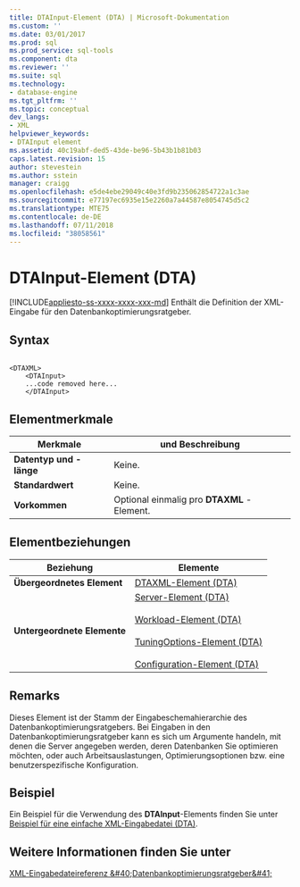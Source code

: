 ```yaml
---
title: DTAInput-Element (DTA) | Microsoft-Dokumentation
ms.custom: ''
ms.date: 03/01/2017
ms.prod: sql
ms.prod_service: sql-tools
ms.component: dta
ms.reviewer: ''
ms.suite: sql
ms.technology:
- database-engine
ms.tgt_pltfrm: ''
ms.topic: conceptual
dev_langs:
- XML
helpviewer_keywords:
- DTAInput element
ms.assetid: 40c19abf-ded5-43de-be96-5b43b1b81b03
caps.latest.revision: 15
author: stevestein
ms.author: sstein
manager: craigg
ms.openlocfilehash: e5de4ebe29049c40e3fd9b235062854722a1c3ae
ms.sourcegitcommit: e77197ec6935e15e2260a7a44587e8054745d5c2
ms.translationtype: MTE75
ms.contentlocale: de-DE
ms.lasthandoff: 07/11/2018
ms.locfileid: "38058561"
---
```

# <a name="dtainput-element-dta"></a>DTAInput-Element (DTA)
[!INCLUDE[appliesto-ss-xxxx-xxxx-xxx-md](../../includes/appliesto-ss-xxxx-xxxx-xxx-md.md)]
  Enthält die Definition der XML-Eingabe für den Datenbankoptimierungsratgeber.  
  
## <a name="syntax"></a>Syntax  
  
```  
  
<DTAXML>  
    <DTAInput>  
    ...code removed here...  
    </DTAInput>  
```  
  
## <a name="element-characteristics"></a>Elementmerkmale  
  
|Merkmale|und Beschreibung|  
|---------------------|-----------------|  
|**Datentyp und -länge**|Keine.|  
|**Standardwert**|Keine.|  
|**Vorkommen**|Optional einmalig pro **DTAXML** -Element.|  
  
## <a name="element-relationships"></a>Elementbeziehungen  
  
|Beziehung|Elemente|  
|------------------|--------------|  
|**Übergeordnetes Element**|[DTAXML-Element &#40;DTA&#41;](../../tools/dta/dtaxml-element-dta.md)|  
|**Untergeordnete Elemente**|[Server-Element &#40;DTA&#41;](../../tools/dta/server-element-dta.md)<br /><br /> [Workload-Element &#40;DTA&#41;](../../tools/dta/workload-element-dta.md)<br /><br /> [TuningOptions-Element &#40;DTA&#41;](../../tools/dta/tuningoptions-element-dta.md)<br /><br /> [Configuration-Element &#40;DTA&#41;](../../tools/dta/configuration-element-dta.md)|  
  
## <a name="remarks"></a>Remarks  
 Dieses Element ist der Stamm der Eingabeschemahierarchie des Datenbankoptimierungsratgebers. Bei Eingaben in den Datenbankoptimierungsratgeber kann es sich um Argumente handeln, mit denen die Server angegeben werden, deren Datenbanken Sie optimieren möchten, oder auch Arbeitsauslastungen, Optimierungsoptionen bzw. eine benutzerspezifische Konfiguration.  
  
## <a name="example"></a>Beispiel  
 Ein Beispiel für die Verwendung des **DTAInput**-Elements finden Sie unter [Beispiel für eine einfache XML-Eingabedatei &#40;DTA&#41;](../../tools/dta/simple-xml-input-file-sample-dta.md).  
  
## <a name="see-also"></a>Weitere Informationen finden Sie unter  
 
  [XML-Eingabedateireferenz &amp;#40;Datenbankoptimierungsratgeber&amp;#41;](../../tools/dta/xml-input-file-reference-database-engine-tuning-advisor.md)  
  
  
